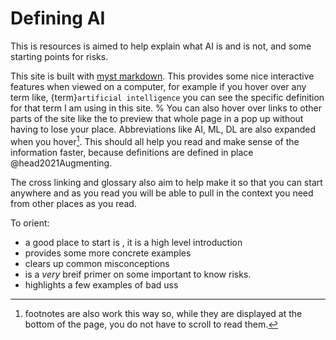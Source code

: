 # Defining AI 


This is resources is aimed to help explain what AI is and is not, and some starting points for risks.  

This site is built with [myst markdown](xref:mystmd/guide#cool-myst-features). This provides some nice interactive features when viewed on a computer, for example if you hover over any term like, {term}`artificial intelligence` you can see the specific definition for that term I am using in this site. 
% You can also hover over links to other parts of the site like the [](glossary) to preview that whole page in a pop up without having to lose your place.
Abbreviations like AI, ML, DL are also expanded when you hover[^foots]. This should all help you read and make sense of the information faster, because definitions are defined in place @head2021Augmenting.

[^foots]: footnotes are also work this way so, while they are displayed at the bottom of the page, you do not have to scroll to read them. 

The cross linking and glossary also aim to help make it so that you can start anywhere and as you read you will be able to pull in the context you need from other places as you read. 

To orient:
- a good place to start is [](tutorial), it is a high level introduction 
- [](cases) provides some more concrete examples 
- [](not) clears up common misconceptions
- [](risks) is a *very* breif primer on some important to know risks. 
- [](incidents) highlights a few examples of bad uss

